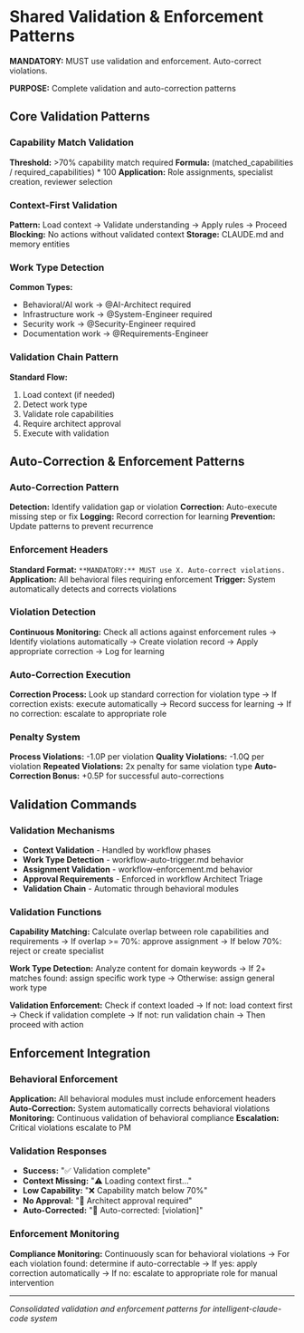 # Shared Validation & Enforcement Patterns

**MANDATORY:** MUST use validation and enforcement. Auto-correct violations.

**PURPOSE:** Complete validation and auto-correction patterns

## Core Validation Patterns

### Capability Match Validation
**Threshold:** >70% capability match required
**Formula:** (matched_capabilities / required_capabilities) * 100
**Application:** Role assignments, specialist creation, reviewer selection

### Context-First Validation
**Pattern:** Load context → Validate understanding → Apply rules → Proceed
**Blocking:** No actions without validated context
**Storage:** CLAUDE.md and memory entities

### Work Type Detection
**Common Types:**
- Behavioral/AI work → @AI-Architect required
- Infrastructure work → @System-Engineer required
- Security work → @Security-Engineer required
- Documentation work → @Requirements-Engineer

### Validation Chain Pattern
**Standard Flow:**
1. Load context (if needed)
2. Detect work type
3. Validate role capabilities
4. Require architect approval
5. Execute with validation

## Auto-Correction & Enforcement Patterns

### Auto-Correction Pattern
**Detection:** Identify validation gap or violation
**Correction:** Auto-execute missing step or fix
**Logging:** Record correction for learning
**Prevention:** Update patterns to prevent recurrence

### Enforcement Headers
**Standard Format:** `**MANDATORY:** MUST use X. Auto-correct violations.`
**Application:** All behavioral files requiring enforcement
**Trigger:** System automatically detects and corrects violations

### Violation Detection
**Continuous Monitoring:** Check all actions against enforcement rules → Identify violations automatically → Create violation record → Apply appropriate correction → Log for learning

### Auto-Correction Execution
**Correction Process:** Look up standard correction for violation type → If correction exists: execute automatically → Record success for learning → If no correction: escalate to appropriate role

### Penalty System
**Process Violations:** -1.0P per violation
**Quality Violations:** -1.0Q per violation
**Repeated Violations:** 2x penalty for same violation type
**Auto-Correction Bonus:** +0.5P for successful auto-corrections

## Validation Commands

### Validation Mechanisms
- **Context Validation** - Handled by workflow phases
- **Work Type Detection** - workflow-auto-trigger.md behavior
- **Assignment Validation** - workflow-enforcement.md behavior
- **Approval Requirements** - Enforced in workflow Architect Triage
- **Validation Chain** - Automatic through behavioral modules

### Validation Functions
**Capability Matching:** Calculate overlap between role capabilities and requirements → If overlap >= 70%: approve assignment → If below 70%: reject or create specialist

**Work Type Detection:** Analyze content for domain keywords → If 2+ matches found: assign specific work type → Otherwise: assign general work type

**Validation Enforcement:** Check if context loaded → If not: load context first → Check if validation complete → If not: run validation chain → Then proceed with action

## Enforcement Integration

### Behavioral Enforcement
**Application:** All behavioral modules must include enforcement headers
**Auto-Correction:** System automatically corrects behavioral violations
**Monitoring:** Continuous validation of behavioral compliance
**Escalation:** Critical violations escalate to PM

### Validation Responses
- **Success:** "✅ Validation complete"
- **Context Missing:** "⚠️ Loading context first..."
- **Low Capability:** "❌ Capability match below 70%"
- **No Approval:** "🚫 Architect approval required"
- **Auto-Corrected:** "🔧 Auto-corrected: [violation]"

### Enforcement Monitoring
**Compliance Monitoring:** Continuously scan for behavioral violations → For each violation found: determine if auto-correctable → If yes: apply correction automatically → If no: escalate to appropriate role for manual intervention

---
*Consolidated validation and enforcement patterns for intelligent-claude-code system*